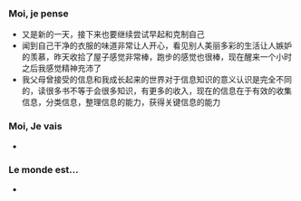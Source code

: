 ### Moi, je pense
- 又是新的一天，接下来也要继续尝试早起和克制自己
- 闻到自己干净的衣服的味道非常让人开心，看见别人美丽多彩的生活让人嫉妒的羡慕，昨天收拾了屋子感觉非常棒，跑步的感觉也很棒，现在醒来一个小时之后我感觉精神充沛了
- 我父母曾接受的信息和我成长起来的世界对于信息知识的意义认识是完全不同的，读很多书不等于会很多知识，有更多的收入，现在的信息在于有效的收集信息，分类信息，整理信息的能力，获得关键信息的能力




### Moi, Je vais
- 



### Le monde est...
- 